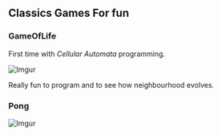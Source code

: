 ## Classics Games For fun

### GameOfLife

First time with _Cellular Automata_ programming.

![Imgur](https://i.imgur.com/PpJRWar.png)

Really fun to program and to see how neighbourhood evolves.

### Pong

![Imgur](https://i.imgur.com/cGbvHfS.png)
